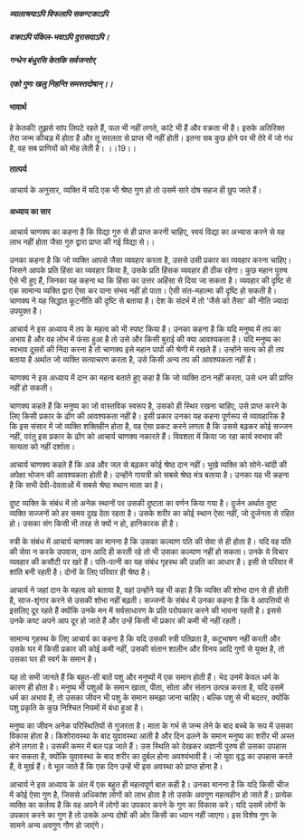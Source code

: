 ##### व्यालाश्रयाऽपि विफलापि सकण्टकाऽपि
##### वक्राऽपि पंकिल-भवाऽपि दुरासदाऽपि।
##### गन्धेन बंधुरसि केतकि सर्वजन्तोर्
##### एको गुणः खलु निहन्ति समस्तदोषान्।। 

#### भावार्थ

हे केतकी! तुझसे सांप लिपटे रहते हैं, फल भी नहीं लगते, कांटे भी हैं और वक्रता भी है। इसके अतिरिक्त तेरा जन्म कीचड़ में होता है और तू सरलता से प्राप्त भी नहीं होती। इतना सब कुछ होने पर भी तेरे में जो गंध है, वह सब प्राणियों को मोह लेती है। ।।19।।

#### तात्पर्य

आचार्य के अनुसार, व्यक्ति में यदि एक भी श्रेष्ठ गुण हो तो उसमें सारे दोष सहज ही छुप जाते हैं।

#### अध्याय का सार

आचार्य चाणक्य का कहना है कि विद्या गुरु से ही प्राप्त करनी चाहिए, स्वयं विद्या का अभ्यास करने से वह लाभ नहीं होता जैसा गुरु द्वारा प्राप्त की गई विद्या से।।

उनका कहना है कि जो व्यक्ति आपसे जैसा व्यवहार करता है, उससे उसी प्रकार का व्यवहार करना चाहिए। जिसने आपके प्रति हिंसा का व्यवहार किया है, उसके प्रति हिंसक व्यवहार ही ठीक रहेगा। कुछ महान पुरुष ऐसे भी हुए हैं, जिनका यह कहना था कि हिंसा का उत्तर अहिंसा से दिया जा सकता है। व्यवहार की दृष्टि से एक सामान्य व्यक्ति द्वारा ऐसा कर पाना संभव नहीं हो पाता। ऐसी संत-महात्मा की दृष्टि हो सकती है। चाणक्य ने यह सिद्धांत कूटनीति की दृष्टि से बताया है। देश के संदर्भ में तो 'जैसे को तैसा' की नीति ज्यादा उपयुक्त है।

आचार्य ने इस अध्याय में तप के महत्व को भी स्पष्ट किया है। उनका कहना है कि यदि मनुष्य में तप का अभाव है और वह लोभ में फंसा हुआ है तो उसे और किसी बुराई की क्या आवश्यकता है। यदि मनुष्य का स्वभाव दूसरों की निंदा करना है तो चाणक्य इसे महान पापों की श्रेणी में रखते हैं। उन्होंने सत्य को ही तप बताया है अर्थात जो व्यक्ति सत्याचरण करता है, उसे किसी अन्य तप की आवश्यकता नहीं है।

चाणक्य ने इस अध्याय में दान का महत्व बताते हुए कहा है कि जो व्यक्ति दान नहीं करता, उसे धन की प्राप्ति नहीं हो सकती।

चाणक्य कहते हैं कि मनुष्य का जो वास्तविक स्वरूप है, उसको ही स्थिर रखना चाहिए, उसे प्राप्त करने के लिए किसी प्रकार के ढोंग की आवश्यकता नहीं है। इसी प्रकार उनका यह कहना पूर्णरूप से व्यावहारिक है कि इस संसार में जो व्यक्ति शक्तिहीन होता है, वह ऐसा प्रकट करने लगता है कि उससे बढ़कर कोई सज्जन नहीं, परंतु इस प्रकार के ढोंग को आचार्य चाणक्य नकारते हैं। विवशता में किया जा रहा कार्य स्वभाव की सत्यता को नहीं दर्शाता।

आचार्य चाणक्य कहते हैं कि अन्न और जल से बढ़कर कोई श्रेष्ठ दान नहीं। भूखे व्यक्ति को सोने-चांदी की अपेक्षा भोजन की आवश्यकता होती है। उन्होंने गायत्री को सबसे श्रेष्ठ मंत्र बताया है। उनका यह भी कहना है कि सभी देवी-देवताओं में सबसे श्रेष्ठ स्थान माता का है।

दुष्ट व्यक्ति के संबंध में तो अनेक स्थानों पर उसकी दुष्टता का वर्णन किया गया है। दुर्जन अर्थात दुष्ट व्यक्ति सज्जनों को हर समय दुख देता रहता है। उसके शरीर का कोई स्थान ऐसा नहीं, जो दुर्जनता से रहित हो। उसका संग किसी भी तरह से क्यों न हो, हानिकारक ही है।

स्त्री के संबंध में आचार्य चाणक्य का मानना है कि उसका कल्याण पति की सेवा से ही होता है। यदि वह पति की सेवा न करके उपवास, दान आदि ही करती रहे तो भी उसका कल्याण नहीं हो सकता। उनके ये विचार व्यवहार की कसौटी पर खरे हैं। पति-पत्नी का यह संबंध गृहस्थ की उन्नति का आधार है। इसी से परिवार में शांति बनी रहती है। दोनों के लिए परिवार ही श्रेष्ठ है।

आचार्य ने जहां दान के महत्व को बताया है, वहां उन्होंने यह भी कहा है कि व्यक्ति की शोभा दान से ही होती है, साज-शृंगार करने से उसकी शोभा नहीं बढ़ती। सज्जनों के संबंध में उनका कहना है कि वे आपत्तियों से इसलिए दूर रहते हैं क्योंकि उनके मन में सर्वसाधारण के प्रति परोपकार करने की भावना रहती है। इससे उनके कष्ट अपने आप दूर हो जाते हैं और उन्हें किसी भी प्रकार की कमी भी नहीं रहती।

सामान्य गृहस्थ के लिए आचार्य का कहना है कि यदि उसकी स्त्री पतिव्रता है, कटुभाषण नहीं करती और उसके घर में किसी प्रकार की कोई कमी नहीं, उसकी संतान शालीन और विनय आदि गुणों से युक्त है, तो उसका घर ही स्वर्ग के समान है।

यह तो सभी जानते हैं कि बहुत-सी बातें पशु और मनुष्यों में एक समान होती हैं। भेद उनमें केवल धर्म के कारण ही होता है। मनुष्य भी पशुओं के समान खाता, पीता, सोता और संतान उत्पन्न करता है, यदि उसमें धर्म का अभाव है, तो उसका जीवन भी पशु के समान समझा जाना चाहिए। बल्कि पशु से भी बदतर, क्योंकि पशु प्रकृति के कुछ निश्चित नियमों में बंधा हुआ है।

मनुष्य का जीवन अनेक परिस्थितियों से गुजरता है। माता के गर्भ से जन्म लेने के बाद बच्चे के रूप में उसका विकास होता है। किशोरावस्था के बाद युवावस्था आती है और दिन ढलने के समान मनुष्य का शरीर भी अस्त होने लगता है। उसकी कमर में बल पड़ जाते हैं। उस स्थिति को देखकर अज्ञानी पुरुष ही उसका उपहास कर सकता है, क्योंकि युवावस्था के बाद शरीर का दुर्बल होना अवश्यंभावी है। जो युवा वृद्ध का उपहास करते हैं, वे मूर्ख हैं। वे भूल जाते हैं कि एक दिन उन्हें भी इस अवस्था को प्राप्त होना है।

आचार्य ने इस अध्याय के अंत में एक बहुत ही महत्वपूर्ण बात कही है। उनका मानना है कि यदि किसी चीज में कोई ऐसा गुण है, जिससे अधिकांश लोगों को लाभ होता है तो उसके अवगुण महत्वहीन हो जाते हैं। प्रत्येक व्यक्ति का कर्तव्य है कि वह अपने में लोगों का उपकार करने के गुण का विकास करे। यदि उसमें लोगों के उपकार करने का गुण है तो उसके अन्य दोषों की ओर किसी का ध्यान नहीं जाएगा। इस विशेष गुण के सामने अन्य अवगुण गौण हो जाएंगे।